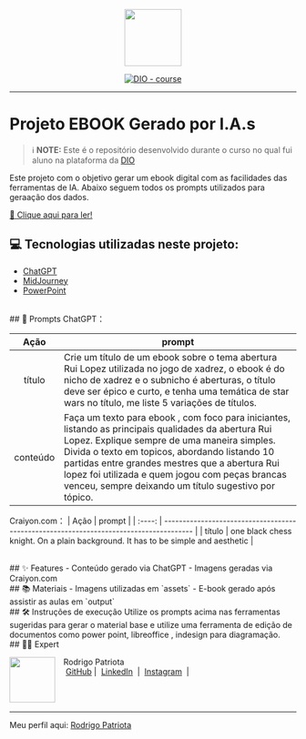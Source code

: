 <p align="center">
    <img width="100" src=".github/assets/banner.png">
</p>

<p align="center">
<a href="https://dio.me/"><img src="https://img.shields.io/badge/DIO-Course-28DA77?logo=youtube" alt="DIO - course"></a>

-------
# Projeto EBOOK Gerado por I.A.s


 > ℹ️ **NOTE:** Este é o repositório desenvolvido durante o curso no qual fui aluno na plataforma da [DIO](https://dio.me)

Este projeto com o objetivo gerar um ebook digital com as facilidades das ferramentas de IA. 
Abaixo seguem todos os prompts utilizados para geraação dos dados.

<a href="http://patriota.net.br" title="View PDF now"> 📕 Clique aqui para ler!</a>
<br>
## 💻 Tecnologias utilizadas neste projeto:

- [ChatGPT](https://chat.openai.com/) 
- [MidJourney](https://www.midjourney.com/app/)
- [PowerPoint](https://www.microsoft.com/en/microsoft-365/powerpoint)
<br>
## 🧠 Prompts
ChatGPT：

|   Ação   | prompt                                                                                                                                                                                                                                                                         |
| :------: | ------------------------------------------------------------------------------------------------------------------------------------------------------------------------------------------------------------------------------------------------------------------------------ |
|  título  | Crie um título de um ebook sobre o tema abertura Rui Lopez utilizada no jogo de xadrez, o ebook é do nicho de xadrez e o subnicho é aberturas, o título deve ser épico e curto, e tenha uma temática de star wars no título, me liste 5 variações de títulos.                                                        |
| conteúdo | Faça um texto para ebook , com foco para iniciantes, listando as principais qualidades da abertura Rui Lopez. Explique sempre de uma maneira simples. Divida o texto em topicos, abordando listando 10 partidas entre grandes mestres que a abertura Rui lopez foi utilizada e quem jogou com peças brancas venceu, sempre deixando um título sugestivo por tópico. |


Craiyon.com：
|  Ação  | prompt                                                                                 |
| :----: | -------------------------------------------------------------------------------------- |
| título | one black chess knight. On a plain background. It has to be simple and aesthetic       |

<br>
## ✨ Features
- Conteúdo gerado via ChatGPT
- Imagens geradas via Craiyon.com

<br>
## 📚 Materiais
- Imagens utilizadas em `assets`
- E-book gerado após assistir as aulas em `output`

<br>
## 🛠️ Instruções de execução
Utilize os prompts acima nas ferramentas sugeridas para gerar o material base e utilize uma ferramenta de edição de documentos como power point, libreoffice , indesign para diagramação.

<br>
## 👨‍💻 Expert
<p>
    <img 
      align=left 
      margin=10 
      width=80 
      src="https://avatars.githubusercontent.com/u/35613819"
    />
    <p>&nbsp&nbsp&nbspRodrigo Patriota<br>
    &nbsp&nbsp&nbsp
    <a href="https://github.com/rwpatriota">
    GitHub</a>&nbsp;|&nbsp;
    <a href="https://linkedin.com/in/rodrigo-patriota-8356a923">
    LinkedIn</a>
    &nbsp;|&nbsp;
    <a href="https://www.instagram.com/rodrigo__patriota/">
    Instagram</a>
&nbsp;|&nbsp;</p>
</p>
<br/><br/>
<p>

---

Meu perfil aqui: [Rodrigo Patriota](https://github.com/rwpatriota)
